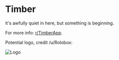 # Timber

it's awfully quiet in here, but something is beginning.

For more info: [r/TimberApp](https://reddit.com/r/timberapp).

Potential logo, credit /u/Rolobox:

![Logo](https://i.imgur.com/zoeBvkd_d.jpg)